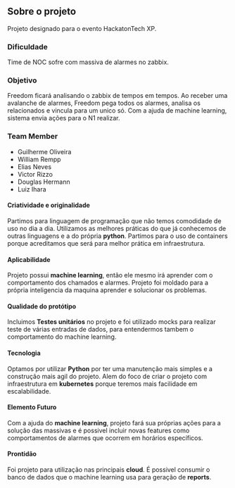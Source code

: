 ## Sobre o projeto

Projeto designado para o evento HackatonTech XP.

### Dificuldade

Time de NOC sofre com massiva de alarmes no zabbix. 

### Objetivo

Freedom ficará analisando o zabbix de tempos em tempos. Ao receber uma avalanche de alarmes, Freedom pega todos os alarmes, analisa os relacionados e vincula para um unico só. Com a ajuda de machine learning, sistema envia ações para o N1 realizar. 

### Team Member

 - Guilherme Oliveira
 - William Rempp
 - Elias Neves
 - Victor Rizzo
 - Douglas Hermann
 - Luiz Ihara

#### Criatividade e originalidade
Partimos para linguagem de programação que não temos comodidade de uso no dia a dia. Utilizamos as melhores práticas do que já conhecemos de outras linguagens e a do própria **python**. Partimos para o uso de containers porque acreditamos que será para melhor prática em infraestrutura.


#### Aplicabilidade
Projeto possui **machine learning**, então ele mesmo irá aprender com o comportamento dos chamados e alarmes. Projeto foi moldado para a própria inteligencia da maquina aprender e solucionar os problemas.

#### Qualidade do protótipo
Incluimos **Testes unitários** no projeto e foi utilizado mocks para realizar teste de várias entradas de dados, para entendermos tambem o comportamento do machine learning.

#### Tecnologia
Optamos por utilizar **Python** por ter uma manutenção mais simples e a construção mais agil do projeto. Alem do foco de criar o projeto com infraestrutura em **kubernetes** porque teremos mais facilidade em escalabilidade.

#### Elemento Futuro
Com a ajuda do **machine learning**, projeto fará sua próprias ações para a solução das massivas e é possivel incluir novas features como comportamentos de alarmes que ocorrem em horários específicos.


#### Prontidão
Foi projeto para utilização nas principais **cloud**. É possivel consumir o banco de dados que o machine learning usa para geração de **reports**.
